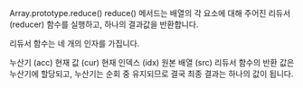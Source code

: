 Array.prototype.reduce()
reduce() 메서드는 배열의 각 요소에 대해 주어진 리듀서(reducer) 함수를 실행하고, 하나의 결과값을 반환합니다.


리듀서 함수는 네 개의 인자를 가집니다.

누산기 (acc)
현재 값 (cur)
현재 인덱스 (idx)
원본 배열 (src)
리듀서 함수의 반환 값은 누산기에 할당되고, 누산기는 순회 중 유지되므로 결국 최종 결과는 하나의 값이 됩니다.
